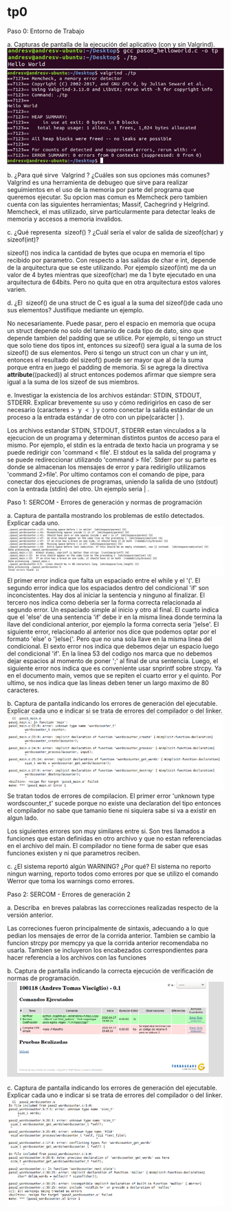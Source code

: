 # tp0

Paso 0: Entorno de Trabajo

a. Capturas de pantalla de la ejecución del aplicativo (con y sin Valgrind).
![Ejecucion sin valgrind](img/Run_0.png)
![Ejecucion con valgrind](img/Valgrind_0.png)

b. ¿Para qué sirve ​ Valgrind​ ? ¿Cuáles son sus opciones más comunes?
Valgrind es una herramienta de debugeo que sirve para realizar seguimientos en el uso de la memoria por parte del programa que queremos ejecutar. Su opcion mas comun es Memcheck pero tambien cuenta con las siguientes herramientas; Massif, Cachegrind y Helgrind.
Memcheck, el mas utilizado, sirve particularmente para detectar leaks de memoria y accesos a memoria invalidos.

c. ¿Qué representa ​ sizeof()​ ? ¿Cuál sería el valor de salida de sizeof(char)​ y sizeof(int)​?

sizeof() nos indica la cantidad de bytes que ocupa en memoria el tipo recibido por parametro. Con respecto a las salidas de char e int, depende de la arquitectura que se este utilizando. Por ejemplo sizeof(int) me da un valor de 4 bytes mientras que sizeof(char) me da 1 byte ejecutado en una arquitectura de 64bits. Pero no quita que en otra arquitectura estos valores varien.


d. ¿El ​ sizeof()​ de una struct de C es igual a la suma del sizeof()​ de cada uno sus elementos? Justifique mediante un ejemplo.

No necesariamente. Puede pasar, pero el espacio en memoria que ocupa un struct depende no solo del tamanio de cada tipo de dato, sino que depende tambien del padding que se utilice.
Por ejemplo, si tengo un struct que solo tiene dos tipos int, entonces su sizeof() sera igual a la suma de los  sizeof() de sus elementos. Pero si tengo un struct con un char y un int, entonces el resultado del sizeof() puede ser mayor que al de la suma porque entra en juego el padding de memoria. Si se agrega la directiva __attribute__((packed)) al struct entonces podemos afirmar que siempre sera igual a la suma de los sizeof de sus miembros.


e. Investigar la existencia de los archivos estándar: STDIN, STDOUT, STDERR. Explicar brevemente su uso y cómo redirigirlos en caso de ser necesario (caracteres > ​ y ​ < ​ ) y como conectar la salida estándar de un proceso a la entrada estándar de otro con un pipe​ (carácter
|​ ).

Los archivos estandar STDIN, STDOUT, STDERR estan vinculados a la ejecucion de un programa y determinan distintos puntos de acceso para el mismo. Por ejemplo, el stdin es la entrada de texto hacia un programa y se puede redirigir con 'command < file'. El stdout es la salida del programa y se puede redireccionar utilizando 'command > file'. Stderr por su parte es donde se almacenan los mensajes de error y para redirigilo utilizamos 'command 2>file'. Por ultimo contamos con el comando de pipe, para conectar dos ejecuciones de programas, uniendo la salida de uno (stdout) con la entrada (stdin) del otro. Un ejemplo seria <command1> | <command2>.


Paso 1: SERCOM - Errores de generación y normas de programación

a. Captura de pantalla mostrando los problemas de estilo detectados. Explicar cada uno.
![Errores de estilo](img/ErrorSercom_1.png)
El primer error indica que falta un espaciado entre el while y el '('.
El segundo error indica que los espaciados dentro del condicional 'if' son inconcistentes. Hay dos al iniciar la sentencia y ninguno al finalizar.
El tercero nos indica como deberia ser la forma correcta relacionada al segundo error. Un espaciado simple al inicio y otro al final.
El cuarto indica que el 'else' de una sentencia 'if' debe ir en la misma linea donde termina la llave del condicional anterior, por ejemplo la forma correcta seria '}else'.
El siguiente error, relacionado al anterior nos dice que podemos optar por el formato 'else' o '}else{'. Pero que no una sola llave en la misma linea del condicional.
El sexto error nos indica que debemos dejar un espacio luego del condicional 'if'.
En la linea 53 del codigo nos marca que no debemos dejar espacios al momento de poner ';' al final de una sentencia.
Luego, el siguiente error nos indica que es conveniente usar snprintf sobre strcpy.
Ya en el documento main, vemos que se repiten el cuarto error y el quinto.
Por ultimo, se nos indica que las lineas deben tener un largo maximo de 80 caracteres.

b. Captura de pantalla indicando los errores de generación del ejecutable. Explicar cada uno e indicar si se trata de errores del compilador o del linker.
![Ejecucion con valgrind](img/ErrorSercom2_1.png)
Se tratan todos de errores de compilacion.
El primer error 'unknown type wordscounter_t' sucede porque no existe una declaration del tipo entonces el compilador no sabe que tamanio tiene ni siquiera sabe si va a existir en algun lado.

Los siguientes errores son muy similares entre si. Son tres llamados a funciones que estan definidas en otro archivo y que no estan referenciadas en el archivo del main. El compilador no tiene forma de saber que esas funciones existen y ni que parametros reciben.


c. ¿El sistema reportó algún WARNING? ¿Por qué?
El sistema no reporto ningun warning, reporto todos como errores por que se utilizo el comando Werror que toma los warnings como errores.

Paso 2: SERCOM - Errores de generación 2

a. Describa ​ en breves palabras​ las correcciones realizadas respecto de la versión anterior.

Las correciones fueron principalmente de sintaxis, adecuando a lo que pedian los mensajes de error de la corrida anterior. Tambien se cambio la funcion strcpy por memcpy ya que la corrida anterior recomendaba no usarla. Tambien se incluyeron los encabezados correspondientes para hacer referencia a los archivos con las funciones

b. Captura de pantalla indicando la correcta ejecución de verificación de normas de
programación.
![Correcta ejecucion de verificacion de normas de programacion en SERCOM](img/SercomRun_2.png)


c. Captura de pantalla indicando los errores de generación del ejecutable. Explicar cada uno e indicar si se trata de errores del compilador o del linker.
![Errores en la corrida de SERCOM](img/SercomError_2.png)
